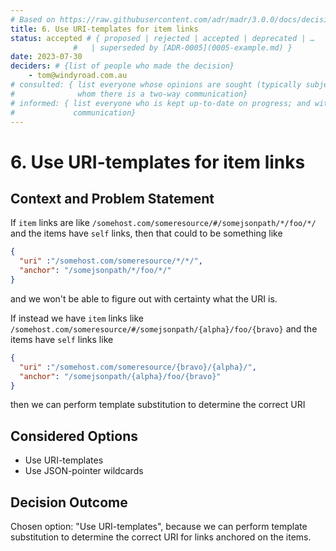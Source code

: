 ```yaml
---
# Based on https://raw.githubusercontent.com/adr/madr/3.0.0/docs/decisions/adr-template.md
title: 6. Use URI-templates for item links
status: accepted # { proposed | rejected | accepted | deprecated | …
              #   | superseded by [ADR-0005](0005-example.md) }
date: 2023-07-30
deciders: # {list of people who made the decision}
    - tom@windyroad.com.au
# consulted: { list everyone whose opinions are sought (typically subject-matter experts); and with
#              whom there is a two-way communication}
# informed: { list everyone who is kept up-to-date on progress; and with whom there is a one-way
#             communication}
---
```

# 6. Use URI-templates for item links

## Context and Problem Statement

If `item` links are like `/somehost.com/someresource/#/somejsonpath/*/foo/*/` and the items
have `self` links, then that could to be something like

```json
{
  "uri" :"/somehost.com/someresource/*/*/", 
  "anchor": "/somejsonpath/*/foo/*/"
}
```

and we won't be able to figure out with certainty what the URI is.

If instead we have `item` links like `/somehost.com/someresource/#/somejsonpath/{alpha}/foo/{bravo}`
and the items have `self` links like

```json
{ 
  "uri" :"/somehost.com/someresource/{bravo}/{alpha}/", 
  "anchor": "/somejsonpath/{alpha}/foo/{bravo}"
}
```

then we can perform template substitution to determine the correct URI

## Considered Options

* Use URI-templates
* Use JSON-pointer wildcards

## Decision Outcome

Chosen option: "Use URI-templates", because we can perform template substitution to
determine the correct URI for links anchored on the items.
